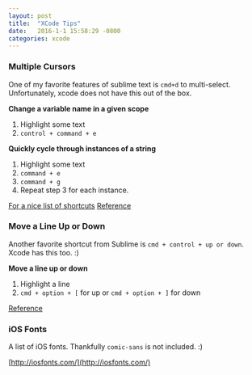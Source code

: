 ```yaml
---
layout: post
title:  "XCode Tips"
date:   2016-1-1 15:58:29 -0800
categories: xcode
---
```


### Multiple Cursors

One of my favorite features of sublime text is `cmd+d` to multi-select.
Unfortunately, xcode does not have this out of the box.

**Change a variable name in a given scope**

1. Highlight some text
2. `control + command + e`

**Quickly cycle through instances of a string**

1. Highlight some text
2. `command + e`
3. `command + g`
4. Repeat step 3 for each instance.

[For a nice list of shortcuts](http://sohailk.com/posts/project-three.html)
[Reference](http://stackoverflow.com/questions/24881824/multiple-cursors-highlight-next-instance-of-currently-highlighted-word)

### Move a Line Up or Down

Another favorite shortcut from Sublime is `cmd + control + up or down`.  Xcode has this too. :)

**Move a line up or down**

1.  Highlight a line
2.  `cmd + option + [` for up or `cmd + option + ]` for down

[Reference](http://stackoverflow.com/questions/14339275/xcode-move-line-keyboard-shortcut)

### iOS Fonts

A list of iOS fonts.  Thankfully `comic-sans` is not included. :)

[http://iosfonts.com/](http://iosfonts.com/)
